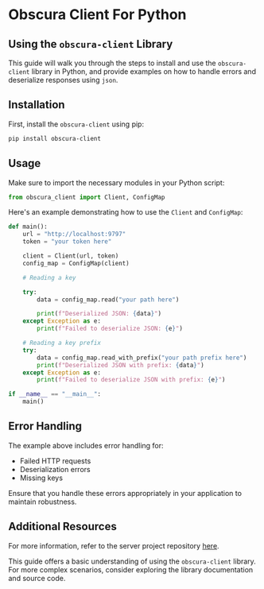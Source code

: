 # Obscura Client For Python

## Using the `obscura-client` Library

This guide will walk you through the steps to install and use the `obscura-client` library in Python, and provide examples on how to handle errors and deserialize responses using `json`.

## Installation

First, install the `obscura-client` using pip:

```bash
pip install obscura-client
```

## Usage

Make sure to import the necessary modules in your Python script:

```python
from obscura_client import Client, ConfigMap
```

Here's an example demonstrating how to use the `Client` and `ConfigMap`:

```python
def main():
    url = "http://localhost:9797"
    token = "your token here"

    client = Client(url, token)
    config_map = ConfigMap(client)

    # Reading a key

    try:
        data = config_map.read("your path here")

        print(f"Deserialized JSON: {data}")
    except Exception as e:
        print(f"Failed to deserialize JSON: {e}")

    # Reading a key prefix
    try:
        data = config_map.read_with_prefix("your path prefix here")
        print(f"Deserialized JSON with prefix: {data}")
    except Exception as e:
        print(f"Failed to deserialize JSON with prefix: {e}")

if __name__ == "__main__":
    main()
```

## Error Handling

The example above includes error handling for:

- Failed HTTP requests
- Deserialization errors
- Missing keys

Ensure that you handle these errors appropriately in your application to maintain robustness.

## Additional Resources

For more information, refer to the server project repository [here](https://github.com/soucosmo/obscura).

This guide offers a basic understanding of using the `obscura-client` library. For more complex scenarios, consider exploring the library documentation and source code.
